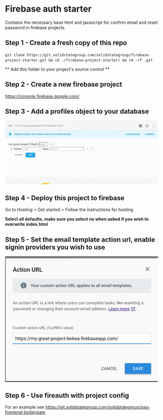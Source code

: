 # Firebase auth starter
Contains the necessary base html and javascript for confirm email and reset password in firebase projects.

## Step 1 - Create a fresh copy of this repo
``git clone https://git.solidstategroup.com/solidstategroup/firebase-project-starter.git && cd ./firebase-project-starter/ && rm -rf .git``

** Add this folder to your project's source control **

## Step 2 - Create a new firebase project
https://console.firebase.google.com/

## Step 3 - Add a profiles object to your database
<img src="instructions_1.gif"/>

## Step 4 - Deploy this project to firebase
Go to Hosting > Get started > Follow the instructions for hosting

**Select all defaults, make sure you select no when asked if you wish to overwrite index.html**

## Step 5 - Set the email template action url, enable signin providers you wish to use
<img src="instructions_2.png"/>

## Step 6 - Use fireauth with project config
For an example see https://git.solidstategroup.com/solidstategroup/ssg-frontend-boilerplate

